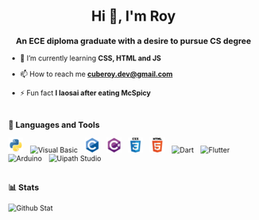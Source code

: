 <h1 align="center">Hi 👋, I'm Roy</h1>
<h3 align="center">An ECE diploma graduate with a desire to pursue CS degree</h3>

- 🌱 I’m currently learning **CSS, HTML and JS**

- 📫 How to reach me **cuberoy.dev@gmail.com**

- ⚡ Fun fact **I laosai after eating McSpicy**

#

### 🧰 Languages and Tools
<p align="left"> 
<img alt="Python" title="Python" width="30" height="30" style="margin-right: 10px" src="https://raw.githubusercontent.com/devicons/devicon/master/icons/python/python-original.svg"/>
<img alt="Visual Basic" title="Visual Basic" width="30" height="30" style="margin-right: 10px" src="https://upload.wikimedia.org/wikipedia/commons/thumb/4/40/VB.NET_Logo.svg/180px-VB.NET_Logo.svg.png"/>
<img alt="C" title="C" width="30" height="30" style="margin-right: 10px" src="https://raw.githubusercontent.com/devicons/devicon/master/icons/c/c-original.svg"/>
<img alt="Csharp" title="C#" width="30" height="30" style="margin-right: 10px" src="https://raw.githubusercontent.com/devicons/devicon/master/icons/csharp/csharp-original.svg"/>
<img alt="CSS3" title="CSS3" width="30" height="30" style="margin-right: 10px" src="https://raw.githubusercontent.com/devicons/devicon/master/icons/css3/css3-original-wordmark.svg"/>
<img alt="HTML5" title="HTML5" width="30" height="30" style="margin-right: 10px" src="https://raw.githubusercontent.com/devicons/devicon/master/icons/html5/html5-original-wordmark.svg"/>
<img alt="Dart" title="Dart" width="30" height="30" style="margin-right: 10px" src="https://www.vectorlogo.zone/logos/dartlang/dartlang-icon.svg"/>
<img alt="Flutter" title="Flutter" width="30" height="30" style="margin-right: 10px" src="https://www.vectorlogo.zone/logos/flutterio/flutterio-icon.svg"/>
<img alt="Arduino" title="Arduino" width="30" height="30" style="margin-right: 10px" src="https://cdn.worldvectorlogo.com/logos/arduino-1.svg"/>
<img alt="Uipath Studio" title="Uipath Studio" width="30" height="30" style="margin-right: 10px" src="https://seeklogo.com/images/U/uipath-logo-E168798B64-seeklogo.com.png"/>
</p>

#

### 📊 Stats

![Github Stat](https://github-readme-stats.vercel.app/api?username=cuberoy&show_icons=true&theme=prussian)

